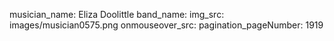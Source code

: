 musician_name: Eliza Doolittle
band_name: 
img_src: images/musician0575.png
onmouseover_src: 
pagination_pageNumber: 1919